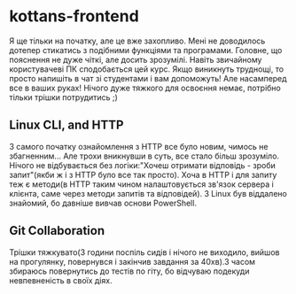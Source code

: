 # kottans-frontend
Я ще тільки на початку, але це вже захопливо. Мені не доводилось дотепер стикатись з подібними функціями та програмами. Головне, що пояснення не дуже чіткі, але досить зрозумілі. Навіть звичайному користувачеві ПК сподобається цей курс. Якщо виникнуть труднощі, то просто напишіть в чат зі студентами і вам допоможуть! Але насамперед все в ваших руках! Нічого дуже тяжкого для освоєння немає, потрібно тільки трішки потрудитись ;)
## Linux CLI, and HTTP
З самого початку ознайомлення з HTTP все було новим, чимось не збагненним... Але трохи вникнувши в суть, все стало більш зрозуміло. Нічого не відбувається без логіки:"Хочеш отримати відповідь - зроби запит"(якби ж і з HTTP було все так просто). Хоча в HTTP і для запиту теж є методи(в HTTP таким чином налаштовується зв'язок сервера і клієнта, саме через методи запитів та відповідей). З Linux був віддалено знайомий, бо давніше вивчав основи PowerShell.
## Git Collaboration
Трішки тяжкувато(3 години поспіль сидів і нічого не виходило, вийшов на прогулянку, повернувся і закінчив завдання за 40хв).З часом збираюсь повернутись до тестів по гіту, бо відчуваю подекуди невпевненість в своїх діях.
